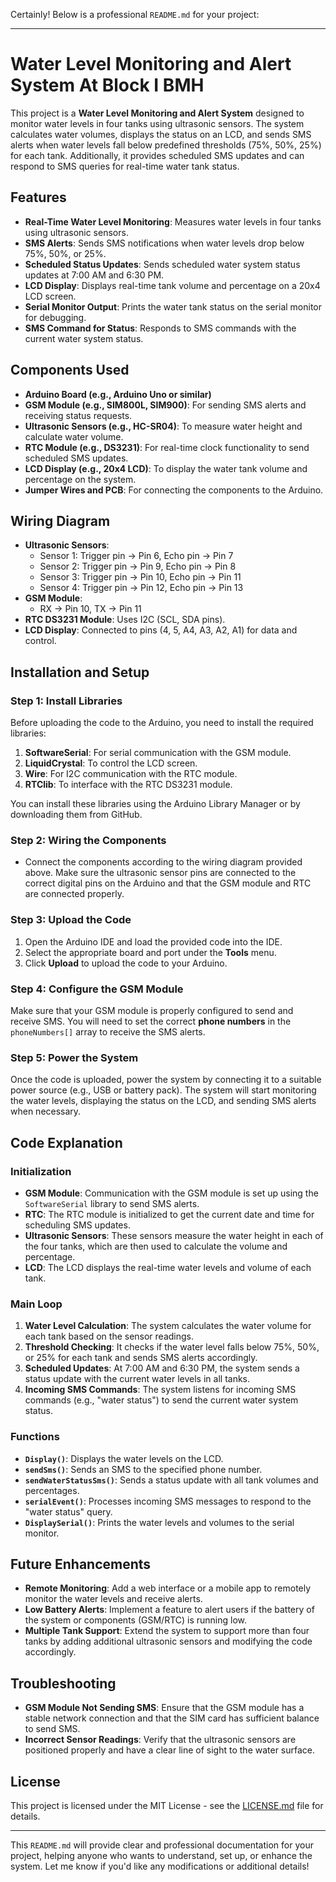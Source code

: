 Certainly! Below is a professional `README.md` for your project:

---

# Water Level Monitoring and Alert System At Block I BMH

This project is a **Water Level Monitoring and Alert System** designed to monitor water levels in four tanks using ultrasonic sensors. The system calculates water volumes, displays the status on an LCD, and sends SMS alerts when water levels fall below predefined thresholds (75%, 50%, 25%) for each tank. Additionally, it provides scheduled SMS updates and can respond to SMS queries for real-time water tank status.

## Features

- **Real-Time Water Level Monitoring**: Measures water levels in four tanks using ultrasonic sensors.
- **SMS Alerts**: Sends SMS notifications when water levels drop below 75%, 50%, or 25%.
- **Scheduled Status Updates**: Sends scheduled water system status updates at 7:00 AM and 6:30 PM.
- **LCD Display**: Displays real-time tank volume and percentage on a 20x4 LCD screen.
- **Serial Monitor Output**: Prints the water tank status on the serial monitor for debugging.
- **SMS Command for Status**: Responds to SMS commands with the current water system status.

## Components Used

- **Arduino Board (e.g., Arduino Uno or similar)**
- **GSM Module (e.g., SIM800L, SIM900)**: For sending SMS alerts and receiving status requests.
- **Ultrasonic Sensors (e.g., HC-SR04)**: To measure water height and calculate water volume.
- **RTC Module (e.g., DS3231)**: For real-time clock functionality to send scheduled SMS updates.
- **LCD Display (e.g., 20x4 LCD)**: To display the water tank volume and percentage on the system.
- **Jumper Wires and PCB**: For connecting the components to the Arduino.

## Wiring Diagram

- **Ultrasonic Sensors**:
  - Sensor 1: Trigger pin → Pin 6, Echo pin → Pin 7
  - Sensor 2: Trigger pin → Pin 9, Echo pin → Pin 8
  - Sensor 3: Trigger pin → Pin 10, Echo pin → Pin 11
  - Sensor 4: Trigger pin → Pin 12, Echo pin → Pin 13
- **GSM Module**:
  - RX → Pin 10, TX → Pin 11
- **RTC DS3231 Module**: Uses I2C (SCL, SDA pins).
- **LCD Display**: Connected to pins (4, 5, A4, A3, A2, A1) for data and control.

## Installation and Setup

### Step 1: Install Libraries

Before uploading the code to the Arduino, you need to install the required libraries:

1. **SoftwareSerial**: For serial communication with the GSM module.
2. **LiquidCrystal**: To control the LCD screen.
3. **Wire**: For I2C communication with the RTC module.
4. **RTClib**: To interface with the RTC DS3231 module.

You can install these libraries using the Arduino Library Manager or by downloading them from GitHub.

### Step 2: Wiring the Components

- Connect the components according to the wiring diagram provided above. Make sure the ultrasonic sensor pins are connected to the correct digital pins on the Arduino and that the GSM module and RTC are connected properly.

### Step 3: Upload the Code

1. Open the Arduino IDE and load the provided code into the IDE.
2. Select the appropriate board and port under the **Tools** menu.
3. Click **Upload** to upload the code to your Arduino.

### Step 4: Configure the GSM Module

Make sure that your GSM module is properly configured to send and receive SMS. You will need to set the correct **phone numbers** in the `phoneNumbers[]` array to receive the SMS alerts.

### Step 5: Power the System

Once the code is uploaded, power the system by connecting it to a suitable power source (e.g., USB or battery pack). The system will start monitoring the water levels, displaying the status on the LCD, and sending SMS alerts when necessary.

## Code Explanation

### Initialization

- **GSM Module**: Communication with the GSM module is set up using the `SoftwareSerial` library to send SMS alerts.
- **RTC**: The RTC module is initialized to get the current date and time for scheduling SMS updates.
- **Ultrasonic Sensors**: These sensors measure the water height in each of the four tanks, which are then used to calculate the volume and percentage.
- **LCD**: The LCD displays the real-time water levels and volume of each tank.

### Main Loop

1. **Water Level Calculation**: The system calculates the water volume for each tank based on the sensor readings.
2. **Threshold Checking**: It checks if the water level falls below 75%, 50%, or 25% for each tank and sends SMS alerts accordingly.
3. **Scheduled Updates**: At 7:00 AM and 6:30 PM, the system sends a status update with the current water levels in all tanks.
4. **Incoming SMS Commands**: The system listens for incoming SMS commands (e.g., "water status") to send the current water system status.

### Functions

- **`Display()`**: Displays the water levels on the LCD.
- **`sendSms()`**: Sends an SMS to the specified phone number.
- **`sendWaterStatusSms()`**: Sends a status update with all tank volumes and percentages.
- **`serialEvent()`**: Processes incoming SMS messages to respond to the "water status" query.
- **`DisplaySerial()`**: Prints the water levels and volumes to the serial monitor.

## Future Enhancements

- **Remote Monitoring**: Add a web interface or a mobile app to remotely monitor the water levels and receive alerts.
- **Low Battery Alerts**: Implement a feature to alert users if the battery of the system or components (GSM/RTC) is running low.
- **Multiple Tank Support**: Extend the system to support more than four tanks by adding additional ultrasonic sensors and modifying the code accordingly.

## Troubleshooting

- **GSM Module Not Sending SMS**: Ensure that the GSM module has a stable network connection and that the SIM card has sufficient balance to send SMS.
- **Incorrect Sensor Readings**: Verify that the ultrasonic sensors are positioned properly and have a clear line of sight to the water surface.

## License

This project is licensed under the MIT License - see the [LICENSE.md](LICENSE.md) file for details.

---

This `README.md` will provide clear and professional documentation for your project, helping anyone who wants to understand, set up, or enhance the system. Let me know if you'd like any modifications or additional details!